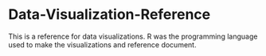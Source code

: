 # Data-Visualization-Reference

This is a reference for data visualizations. R was the programming language used to make the visualizations and reference document.
